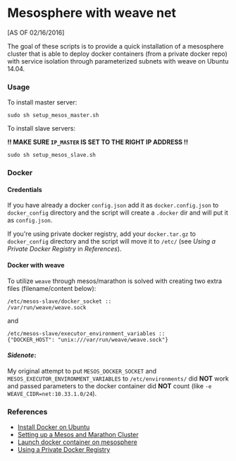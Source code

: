 # Mesosphere with weave net

[AS OF 02/16/2016]

The goal of these scripts is to provide a quick installation of a mesosphere cluster that is able to deploy docker containers (from a private docker repo) with service isolation through parameterized subnets with weave on Ubuntu 14.04.



### Usage

To install master server:

    sudo sh setup_mesos_master.sh
    
To install slave servers:

__!! MAKE SURE `IP_MASTER` IS SET TO THE RIGHT IP ADDRESS !!__

    sudo sh setup_mesos_slave.sh

### Docker

#### Credentials

If you have already a docker `config.json` add it as `docker.config.json` to `docker_config` directory and the script will create a `.docker` dir and will put it as `config.json`.

If you're using private docker registry, add your `docker.tar.gz` to `docker_config` directory and the script will move it to `/etc/` (see _Using a Private Docker Registry_ in _References_).


#### Docker with weave

To utilize `weave` through mesos/marathon is solved with creating two extra files (filename/content below):

    /etc/mesos-slave/docker_socket ::
    /var/run/weave/weave.sock

and

    /etc/mesos-slave/executor_environment_variables ::
    {"DOCKER_HOST": "unix:///var/run/weave/weave.sock"}

#### _Sidenote_:

My original attempt to put `MESOS_DOCKER_SOCKET` and `MESOS_EXECUTOR_ENVIRONMENT_VARIABLES` to `/etc/environments/` did __NOT__ work and passed parameters to the docker container did __NOT__ count (like `-e WEAVE_CIDR=net:10.33.1.0/24`).


### References

  - [Install Docker on Ubuntu](https://docs.docker.com/engine/installation/linux/ubuntulinux/)
  - [Setting up a Mesos and Marathon Cluster](https://open.mesosphere.com/getting-started/install/)
  - [Launch docker container on mesosphere](https://github.com/mesosphere/open-docs/blob/master/tutorials/launch-docker-container-on-mesosphere.md)
  - [Using a Private Docker Registry](https://mesosphere.github.io/marathon/docs/native-docker-private-registry.html)